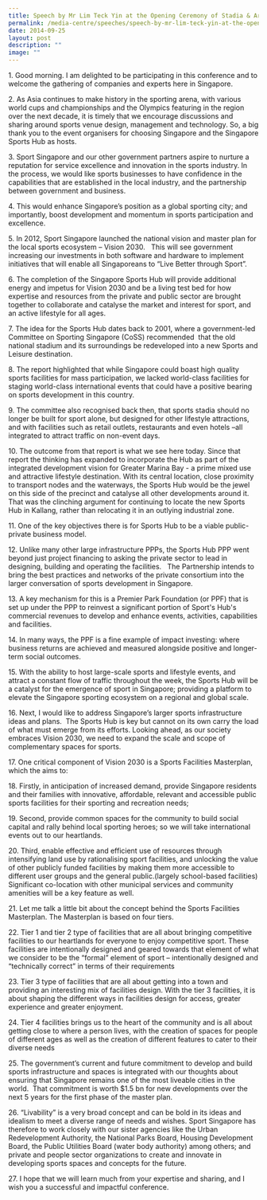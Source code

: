 ```yaml
---
title: Speech by Mr Lim Teck Yin at the Opening Ceremony of Stadia & Arena Conference
permalink: /media-centre/speeches/speech-by-mr-lim-teck-yin-at-the-opening-ceremony-of-stadia-arena-conference/
date: 2014-09-25
layout: post
description: ""
image: ""
---
```

1\. Good morning. I am delighted to be participating in this conference and to welcome the gathering of companies and experts here in Singapore.  

2\. As Asia continues to make history in the sporting arena, with various world cups and championships and the Olympics featuring in the region over the next decade, it is timely that we encourage discussions and sharing around sports venue design, management and technology. So, a big thank you to the event organisers for choosing Singapore and the Singapore Sports Hub as hosts.

3\. Sport Singapore and our other government partners aspire to nurture a reputation for service excellence and innovation in the sports industry. In the process, we would like sports businesses to have confidence in the capabilities that are established in the local industry, and the partnership between government and business.

4\. This would enhance Singapore’s position as a global sporting city; and importantly, boost development and momentum in sports participation and excellence.

5\. In 2012, Sport Singapore launched the national vision and master plan for the local sports ecosystem – Vision 2030.   This will see government increasing our investments in both software and hardware to implement initiatives that will enable all Singaporeans to “Live Better through Sport”.

6\. The completion of the Singapore Sports Hub will provide additional energy and impetus for Vision 2030 and be a living test bed for how expertise and resources from the private and public sector are brought together to collaborate and catalyse the market and interest for sport, and an active lifestyle for all ages.

7\. The idea for the Sports Hub dates back to 2001, where a government-led Committee on Sporting Singapore (CoSS) recommended  that the old national stadium and its surroundings be redeveloped into a new Sports and Leisure destination.

8\. The report highlighted that while Singapore could boast high quality sports facilities for mass participation, we lacked world-class facilities for staging world-class international events that could have a positive bearing on sports development in this country.

9\. The committee also recognised back then, that sports stadia should no longer be built for sport alone, but designed for other lifestyle attractions, and with facilities such as retail outlets, restaurants and even hotels –all integrated to attract traffic on non-event days. 

10\. The outcome from that report is what we see here today. Since that report the thinking has expanded to incorporate the Hub as part of the integrated development vision for Greater Marina Bay - a prime mixed use and attractive lifestyle destination. With its central location, close proximity to transport nodes and the waterways, the Sports Hub would be the jewel on this side of the precinct and catalyse all other developments around it.  That was the clinching argument for continuing to locate the new Sports Hub in Kallang, rather than relocating it in an outlying industrial zone.

11\. One of the key objectives there is for Sports Hub to be a viable public-private business model.

12\. Unlike many other large infrastructure PPPs, the Sports Hub PPP went beyond just project financing to asking the private sector to lead in designing, building and operating the facilities.   The Partnership intends to bring the best practices and networks of the private consortium into the larger conversation of sports development in Singapore.  

13\. A key mechanism for this is a Premier Park Foundation (or PPF) that is set up under the PPP to reinvest a significant portion of Sport's Hub's commercial revenues to develop and enhance events, activities, capabilities and facilities.

14\. In many ways, the PPF is a fine example of impact investing: where business returns are achieved and measured alongside positive and longer-term social outcomes.

15\. With the ability to host large-scale sports and lifestyle events, and attract a constant flow of traffic throughout the week, the Sports Hub will be a catalyst for the emergence of sport in Singapore; providing a platform to elevate the Singapore sporting ecosystem on a regional and global scale.

16\. Next, I would like to address Singapore’s larger sports infrastructure ideas and plans.  The Sports Hub is key but cannot on its own carry the load of what must emerge from its efforts. Looking ahead, as our society embraces Vision 2030, we need to expand the scale and scope of complementary spaces for sports.

17\. One critical component of Vision 2030 is a Sports Facilities Masterplan, which the aims to:

18\. Firstly, in anticipation of increased demand, provide Singapore residents and their families with innovative, affordable, relevant and accessible public sports facilities for their sporting and recreation needs;

19\. Second, provide common spaces for the community to build social capital and rally behind local sporting heroes; so we will take international events out to our heartlands.

20\. Third, enable effective and efficient use of resources through intensifying land use by rationalising sport facilities, and unlocking the value of other publicly funded facilities by making them more accessible to different user groups and the general public.(largely school-based facilities) Significant co-location with other municipal services and community amenities will be a key feature as well.

21\. Let me talk a little bit about the concept behind the Sports Facilities Masterplan. The Masterplan is based on four tiers.

22\. Tier 1 and tier 2 type of facilities that are all about bringing competitive facilities to our heartlands for everyone to enjoy competitive sport. These facilities are intentionally designed and geared towards that element of what we consider to be the “formal” element of sport – intentionally designed and “technically correct” in terms of their requirements

23\. Tier 3 type of facilities that are all about getting into a town and providing an interesting mix of facilities design. With the tier 3 facilities, it is about shaping the different ways in facilities design for access, greater experience and greater enjoyment.

24\. Tier 4 facilities brings us to the heart of the community and is all about getting close to where a person lives, with the creation of spaces for people of different ages as well as the creation of different features to cater to their diverse needs

25\. The government’s current and future commitment to develop and build sports infrastructure and spaces is integrated with our thoughts about ensuring that Singapore remains one of the most liveable cities in the world.  That commitment is worth $1.5 bn for new developments over the next 5 years for the first phase of the master plan.

26\. “Livability” is a very broad concept and can be bold in its ideas and idealism to meet a diverse range of needs and wishes. Sport Singapore has therefore to work closely with our sister agencies like the Urban Redevelopment Authority, the National Parks Board, Housing Development Board, the Public Utilities Board (water body authority) among others; and private and people sector organizations to create and innovate in developing sports spaces and concepts for the future.

27\. I hope that we will learn much from your expertise and sharing, and I wish you a successful and impactful conference.
